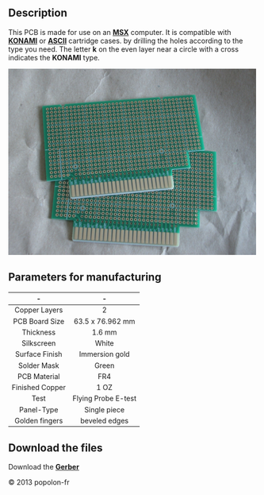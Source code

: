 ﻿## Description

This PCB is made for use on an [**MSX**](https://en.wikipedia.org/wiki/MSX_BASIC) computer. It is compatible with [**KONAMI**](https://en.wikipedia.org/wiki/Konami) or [**ASCII**](https://fr.wikipedia.org/wiki/ASCII_(entreprise)) cartridge cases. by drilling the holes according to the type you need. The letter **k** on the even layer near a circle with a cross indicates the **KONAMI** type.


<img src="Pictures/PCB1.JPG" width="500px"/>


## Parameters for manufacturing
|         -          |            -            |
|:------------------:|:-----------------------:|
|   Copper Layers    |   2                     |
|   PCB Board Size   |   63.5 x 76.962 mm      |
|   Thickness        |   1.6 mm                |
|   Silkscreen       |   White                 |
|   Surface Finish   |   Immersion gold        |
|   Solder Mask      |   Green                 |
|   PCB Material     |   FR4                   |
|   Finished Copper  |   1 OZ                  |
|   Test             |   Flying Probe E-test   |
|   Panel-Type       |   Single piece          |
|   Golden fingers   |   beveled edges         |


## Download the files

Download the [**Gerber**](https://github.com/popolonfr/Prototyping-PCB/archive/refs/heads/main.zip)

&copy; 2013 popolon-fr
